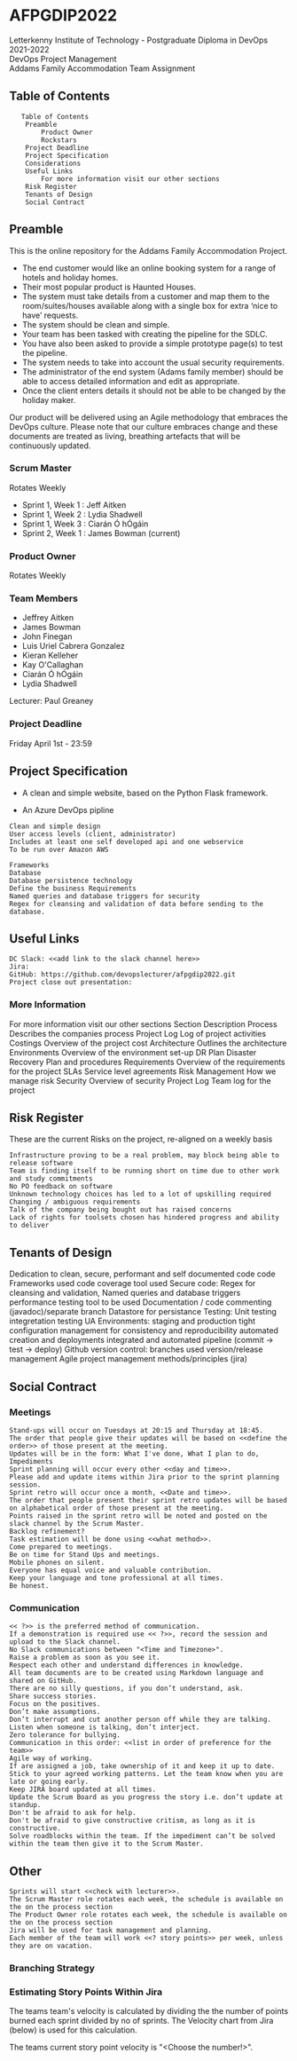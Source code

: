 # AFPGDIP2022
Letterkenny Institute of Technology - Postgraduate Diploma in DevOps 2021-2022  
DevOps Project Management  
Addams Family Accommodation Team Assignment  


## Table of Contents

       Table of Contents
        Preamble
            Product Owner
            Rockstars
        Project Deadline
        Project Specification
        Considerations
        Useful Links
            For more information visit our other sections
        Risk Register
        Tenants of Design
        Social Contract

## Preamble

This is the online repository for the Addams Family Accommodation Project.

- The end customer would like an online booking system for a range of hotels and holiday homes. 
- Their most popular product is Haunted Houses. 
- The system must take details from a customer and map them to the room/suites/houses available along with a single box for extra ‘nice to have’ requests. 
- The system should be clean and simple. 
- Your team has been tasked with creating the pipeline for the SDLC. 
- You have also been asked to provide a simple prototype page(s) to test the pipeline. 
- The system needs to take into account the usual security requirements. 
- The administrator of the end system (Adams family member) should be able to access detailed information and edit as appropriate. 
- Once the client enters details it should not be able to be changed by the holiday maker.

Our product will be delivered using an Agile methodology that embraces the DevOps culture. Please note that our culture embraces change and these documents are treated as living, breathing artefacts that will be continuously updated.

### Scrum Master
Rotates Weekly
- Sprint 1, Week 1 : Jeff Aitken
- Sprint 1, Week 2 : Lydia Shadwell
- Sprint 1, Week 3 : Ciarán Ó hÓgáin
- Sprint 2, Week 1 : James Bowman (current)

### Product Owner
Rotates Weekly

### Team Members
- Jeffrey Aitken
- James Bowman
- John Finegan
- Luis Uriel Cabrera Gonzalez
- Kieran Kelleher
- Kay O'Callaghan
- Ciarán Ó hÓgáin
- Lydia Shadwell

Lecturer: Paul Greaney


### Project Deadline
Friday April 1st - 23:59

## Project Specification  
- A clean and simple website, based on the Python Flask framework.  
 
- An Azure DevOps pipline
<!-- <team must agree specifications here - below are samples for discussion purposes>     -->
    Clean and simple design
    User access levels (client, administrator)
    Includes at least one self developed api and one webservice
    To be run over Amazon AWS

    Frameworks
    Database
    Database persistence technology
    Define the business Requirements
    Named queries and database triggers for security
    Regex for cleansing and validation of data before sending to the database.

## Useful Links

    DC Slack: <<add link to the slack channel here>>
    Jira:
    GitHub: https://github.com/devopslecturer/afpgdip2022.git
    Project close out presentation:

### More Information
For more information visit our other sections
Section     Description
Process     Describes the companies process
Project Log     Log of project activities
Costings    Overview of the project cost
Architecture    Outlines the architecture
Environments    Overview of the environment set-up
DR Plan     Disaster Recovery Plan and procedures
Requirements    Overview of the requirements for the project
SLAs    Service level agreements
Risk Management     How we manage risk
Security    Overview of security
Project Log     Team log for the project

## Risk Register

These are the current Risks on the project, re-aligned on a weekly basis

    Infrastructure proving to be a real problem, may block being able to release software
    Team is finding itself to be running short on time due to other work and study commitments
    No PO feedback on software
    Unknown technology choices has led to a lot of upskilling required
    Changing / ambiguous requirements
    Talk of the company being bought out has raised concerns
    Lack of rights for toolsets chosen has hindered progress and ability to deliver

## Tenants of Design
<pick from the sample sections below and add your own>
    Dedication to clean, secure, performant and self documented code
        code Frameworks used
        code coverage tool used
        Secure code: Regex for cleansing and validation, Named queries and database triggers
        performance testing tool to be used
    Documentation / code commenting (javadoc)/separate branch
    Datastore for persistance
    Testing:
        Unit testing
        integretation testing
        UA
    Environments:
        staging and production
        tight configuration management for consistency and reproducibility
        automated creation and deployments
        integrated and automated pipeline (commit -> test -> deploy)
    Github version control:
        branches used
        version/release management
    Agile project management methods/principles (jira)

## Social Contract

### Meetings

    Stand-ups will occur on Tuesdays at 20:15 and Thursday at 18:45.
    The order that people give their updates will be based on <<define the order>> of those present at the meeting.
    Updates will be in the form: What I've done, What I plan to do, Impediments
    Sprint planning will occur every other <<day and time>>.
    Please add and update items within Jira prior to the sprint planning session.
    Sprint retro will occur once a month, <<Date and time>>.
    The order that people present their sprint retro updates will be based on alphabetical order of those present at the meeting.
    Points raised in the sprint retro will be noted and posted on the slack channel by the Scrum Master.
    Backlog refinement?
    Task estimation will be done using <<what method>>.
    Come prepared to meetings.
    Be on time for Stand Ups and meetings.
    Mobile phones on silent.
    Everyone has equal voice and valuable contribution.
    Keep your language and tone professional at all times.
    Be honest.

### Communication

    << ?>> is the preferred method of communication.
    If a demonstration is required use << ?>>, record the session and upload to the Slack channel.
    No Slack communications between "<Time and Timezone>".
    Raise a problem as soon as you see it.
    Respect each other and understand differences in knowledge.
    All team documents are to be created using Markdown language and shared on GitHub.
    There are no silly questions, if you don’t understand, ask.
    Share success stories.
    Focus on the positives.
    Don’t make assumptions.
    Don’t interrupt and cut another person off while they are talking.
    Listen when someone is talking, don’t interject.
    Zero tolerance for bullying.
    Communication in this order: <<list in order of preference for the team>>
    Agile way of working.
    If are assigned a job, take ownership of it and keep it up to date.
    Stick to your agreed working patterns. Let the team know when you are late or going early.
    Keep JIRA board updated at all times.
    Update the Scrum Board as you progress the story i.e. don’t update at standup.
    Don't be afraid to ask for help.
    Don't be afraid to give constructive critism, as long as it is constructive.
    Solve roadblocks within the team. If the impediment can’t be solved within the team then give it to the Scrum Master.

## Other

    Sprints will start <<check with lecturer>>.
    The Scrum Master role rotates each week, the schedule is available on the on the process section
    The Product Owner role rotates each week, the schedule is available on the on the process section
    Jira will be used for task management and planning.
    Each member of the team will work <<? story points>> per week, unless they are on vacation.

### Branching Strategy


### Estimating Story Points Within Jira

The teams team's velocity is calculated by dividing the the number of points burned each sprint divided by no of sprints. The Velocity chart from Jira (below) is used for this calculation.

The teams current story point velocity is "<Choose the number!>".
